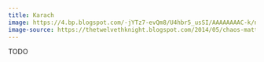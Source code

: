 ```yaml
---
title: Karach
image: https://4.bp.blogspot.com/-jYTz7-evQm8/U4hbr5_usSI/AAAAAAAAC-k/ngGhIARzRXU/s1600/b6fd5266d01609240af6abe1d60735fae7cd347c.jpg
image-source: https://thetwelvethknight.blogspot.com/2014/05/chaos-matter-tommaso-de-benedictis.html
---
```


TODO
